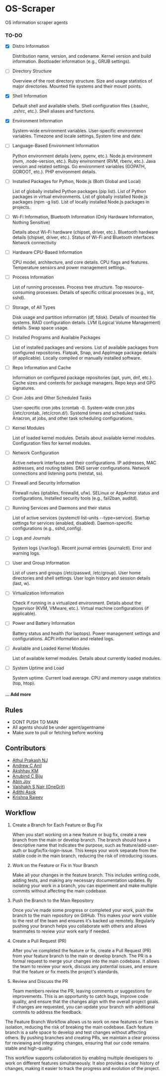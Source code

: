 # OS-Scraper

OS information scraper agents

### TO-DO

- [x] Distro Information

  Distribution name, version, and codename.
  Kernel version and build information.
  Bootloader information (e.g., GRUB settings).

- [ ] Directory Structure

  Overview of the root directory structure.
  Size and usage statistics of major directories.
  Mounted file systems and their mount points.

- [x] Shell Information

  Default shell and available shells.
  Shell configuration files (.bashrc, .zshrc, etc.).
  Shell aliases and functions.

- [x] Environment Information

  System-wide environment variables.
  User-specific environment variables.
  Timezone and locale settings.
  System time and date.

- [ ] Language-Based Environment Information

  Python environment details (venv, pyenv, etc.).
  Node.js environment (nvm, .node-version, etc.).
  Ruby environment (RVM, rbenv, etc.).
  Java version and related settings.
  Go environment variables (GOPATH, GOROOT, etc.).
  PHP environment details.

- [ ] Installed Packages for Python, Node.js (Both Global and Local)

  List of globally installed Python packages (pip list).
  List of Python packages in virtual environments.
  List of globally installed Node.js packages (npm -g list).
  List of locally installed Node.js packages in projects.

- [ ] Wi-Fi Information, Bluetooth Information (Only Hardware Information, Nothing Sensitive)

  Details about Wi-Fi hardware (chipset, driver, etc.).
  Bluetooth hardware details (chipset, driver, etc.).
  Status of Wi-Fi and Bluetooth interfaces. Network connectivity

- [ ] Hardware CPU-Based Information

  CPU model, architecture, and core details.
  CPU flags and features.
  Temperature sensors and power management settings.

- [ ] Process Information

  List of running processes.
  Process tree structure.
  Top resource-consuming processes.
  Details of specific critical processes (e.g., init, sshd).

- [ ] Storage, of All Types

  Disk usage and partition information (df, fdisk).
  Details of mounted file systems.
  RAID configuration details.
  LVM (Logical Volume Management) details.
  Swap space usage.

- [ ] Installed Programs and Available Packages

  List of installed packages and versions.
  List of available packages from configured repositories.
  Flatpak, Snap, and AppImage package details (if applicable).
  Locally compiled or manually installed software.

- [ ] Repo Information and Cache

  Information on configured package repositories (apt, yum, dnf, etc.).
  Cache sizes and contents for package managers.
  Repo keys and GPG signatures.

- [ ] Cron Jobs and Other Scheduled Tasks

  User-specific cron jobs (crontab -l).
  System-wide cron jobs (/etc/crontab, /etc/cron.d/).
  Systemd timers and scheduled tasks.
  Anacron, at jobs, and other task scheduling configurations.

- [ ] Kernel Modules

  List of loaded kernel modules.
  Details about available kernel modules.
  Configuration files for kernel modules.

- [ ] Network Configuration

  Active network interfaces and their configurations.
  IP addresses, MAC addresses, and routing tables.
  DNS server configurations.
  Network connections and listening ports (netstat, ss).

- [ ] Firewall and Security Information

  Firewall rules (iptables, firewalld, ufw).
  SELinux or AppArmor status and configurations.
  Installed security tools (e.g., fail2ban, auditd).

- [ ] Running Services and Daemons and their status

  List of active services (systemctl list-units --type=service).
  Startup settings for services (enabled, disabled).
  Daemon-specific configurations (e.g., sshd_config).

- [ ] Logs and Journals

  System logs (/var/log/).
  Recent journal entries (journalctl).
  Error and warning logs.

- [ ] User and Group Information

  List of users and groups (/etc/passwd, /etc/group).
  User home directories and shell settings.
  User login history and session details (last, w).

- [ ] Virtualization Information

  Check if running in a virtualized environment.
  Details about the hypervisor (KVM, VMware, etc.).
  Virtual machine configurations (if applicable).

- [ ] Power and Battery Information

  Battery status and health (for laptops).
  Power management settings and configurations.
  ACPI information and related logs.

- [ ] Available and Loaded Kernel Modules

  List of available kernel modules.
  Details about currently loaded modules.

- [ ] System Uptime and Load

  System uptime.
  Current load average.
  CPU and memory usage statistics (top, htop).

#### ... Add more

## Rules

- DONT PUSH TO MAIN
- All agents should be under agent/agentname
- Make sure to pull or fetching before working

## Contributors

- [Athul Prakash NJ](https://github.com/psychoSherlock)
- [Andrew C Anil](https://github.com/hackdrew)
- [Akshhay KM](https://github.com/Xanthium7)
- [Anubind C Biju](https://github.com/anubix05)
- [Abin Joy](https://github.com/Abinjoy025)
- [Vaishakh S Nair (OneGrit)](https://github.com/vaishakhsnair)
- [Adithi Asok](https://github.com/kaalibabe)
- [Krishna Rajeev](https://github.com/solvz)

## Workflow

1. Create a Branch for Each Feature or Bug Fix

   When you start working on a new feature or bug fix, create a new branch from the main or develop branch. The branch should have a descriptive name that indicates the purpose, such as feature/add-user-auth or bugfix/fix-login-issue.
   This keeps your work separate from the stable code in the main branch, reducing the risk of introducing issues.

2. Work on the Feature or Fix in Your Branch

   Make all your changes in the feature branch. This includes writing code, adding tests, and making any necessary documentation updates.
   By isolating your work in a branch, you can experiment and make multiple commits without affecting the main codebase.

3. Push the Branch to the Main Repository

   Once you've made some progress or completed your work, push the branch to the main repository on GitHub. This makes your work visible to the rest of the team and ensures it's backed up remotely.
   Regularly pushing your branch helps you collaborate with others and allows teammates to review your work early if needed.

4. Create a Pull Request (PR)

   After you've completed the feature or fix, create a Pull Request (PR) from your feature branch to the main or develop branch.
   The PR is a formal request to merge your changes into the main codebase. It allows the team to review your work, discuss any potential issues, and ensure that the feature or fix meets the project's standards.

5. Review and Discuss the PR

   Team members review the PR, leaving comments or suggestions for improvements. This is an opportunity to catch bugs, improve code quality, and ensure that the changes align with the overall project goals.
   If changes are requested, you can update your branch with additional commits to address the feedback.

The Feature Branch Workflow allows us to work on new features or fixes in isolation, reducing the risk of breaking the main codebase. Each feature branch is a safe space to develop and test changes without affecting others. By pushing branches and creating PRs, we maintain a clear process for reviewing and integrating changes, ensuring that our code remains stable and high-quality.

This workflow supports collaboration by enabling multiple developers to work on different features simultaneously. It also provides a clear history of changes, making it easier to track the progress and evolution of the project.
